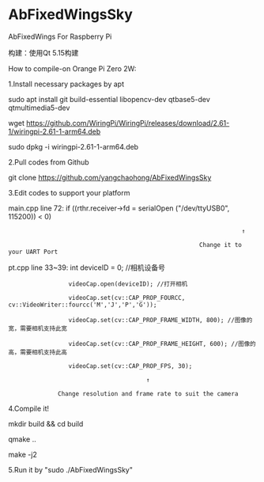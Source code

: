 # AbFixedWingsSky
AbFixedWings For Raspberry Pi

构建：使用Qt 5.15构建

How to compile-on Orange Pi Zero 2W:

1.Install necessary packages by apt

  sudo apt install git build-essential libopencv-dev qtbase5-dev qtmultimedia5-dev

  wget https://github.com/WiringPi/WiringPi/releases/download/2.61-1/wiringpi-2.61-1-arm64.deb

  sudo dpkg -i wiringpi-2.61-1-arm64.deb

2.Pull codes from Github

  git clone https://github.com/yangchaohong/AbFixedWingsSky

3.Edit codes to support your platform

  main.cpp line 72:    if ((rthr.receiver->fd = serialOpen ("/dev/ttyUSB0", 115200)) < 0)
  
                                                                      ↑
                                                                      
                                                          Change it to your UART Port

  pt.cpp line 33~39: int deviceID = 0; //相机设备号

                     videoCap.open(deviceID); //打开相机
    
                     videoCap.set(cv::CAP_PROP_FOURCC, cv::VideoWriter::fourcc('M','J','P','G'));
    
                     videoCap.set(cv::CAP_PROP_FRAME_WIDTH, 800); //图像的宽，需要相机支持此宽
    
                     videoCap.set(cv::CAP_PROP_FRAME_HEIGHT, 600); //图像的高，需要相机支持此高
    
                     videoCap.set(cv::CAP_PROP_FPS, 30);

                                           ↑

                  Change resolution and frame rate to suit the camera

4.Compile it!

  mkdir build && cd build

  qmake ..
  
  make -j2

5.Run it by "sudo ./AbFixedWingsSky"
